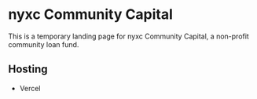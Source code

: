 # nyxc Community Capital 

This is a temporary landing page for nyxc Community Capital, a non-profit community loan fund.  

## Hosting  
- Vercel 
